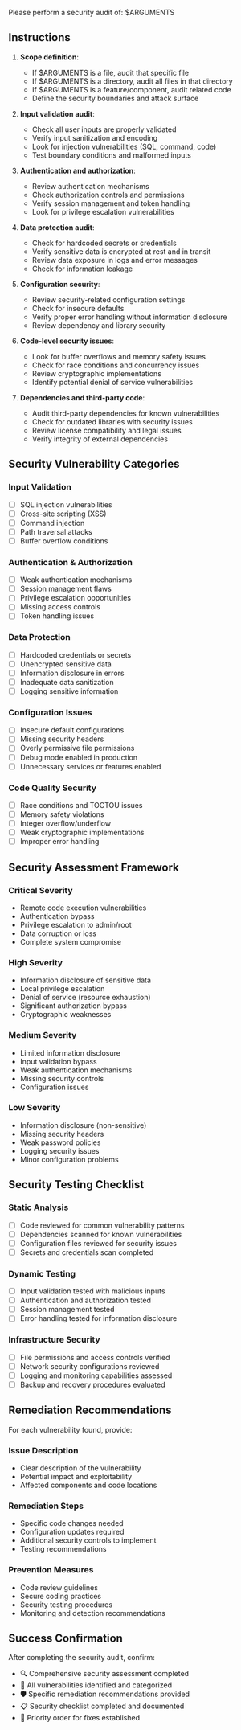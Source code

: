 Please perform a security audit of: $ARGUMENTS

## Instructions

1. **Scope definition**:
   - If $ARGUMENTS is a file, audit that specific file
   - If $ARGUMENTS is a directory, audit all files in that directory
   - If $ARGUMENTS is a feature/component, audit related code
   - Define the security boundaries and attack surface

2. **Input validation audit**:
   - Check all user inputs are properly validated
   - Verify input sanitization and encoding
   - Look for injection vulnerabilities (SQL, command, code)
   - Test boundary conditions and malformed inputs

3. **Authentication and authorization**:
   - Review authentication mechanisms
   - Check authorization controls and permissions
   - Verify session management and token handling
   - Look for privilege escalation vulnerabilities

4. **Data protection audit**:
   - Check for hardcoded secrets or credentials
   - Verify sensitive data is encrypted at rest and in transit
   - Review data exposure in logs and error messages
   - Check for information leakage

5. **Configuration security**:
   - Review security-related configuration settings
   - Check for insecure defaults
   - Verify proper error handling without information disclosure
   - Review dependency and library security

6. **Code-level security issues**:
   - Look for buffer overflows and memory safety issues
   - Check for race conditions and concurrency issues
   - Review cryptographic implementations
   - Identify potential denial of service vulnerabilities

7. **Dependencies and third-party code**:
   - Audit third-party dependencies for known vulnerabilities
   - Check for outdated libraries with security issues
   - Review license compatibility and legal issues
   - Verify integrity of external dependencies

## Security Vulnerability Categories

### Input Validation
- [ ] SQL injection vulnerabilities
- [ ] Cross-site scripting (XSS)
- [ ] Command injection
- [ ] Path traversal attacks
- [ ] Buffer overflow conditions

### Authentication & Authorization
- [ ] Weak authentication mechanisms
- [ ] Session management flaws
- [ ] Privilege escalation opportunities
- [ ] Missing access controls
- [ ] Token handling issues

### Data Protection
- [ ] Hardcoded credentials or secrets
- [ ] Unencrypted sensitive data
- [ ] Information disclosure in errors
- [ ] Inadequate data sanitization
- [ ] Logging sensitive information

### Configuration Issues
- [ ] Insecure default configurations
- [ ] Missing security headers
- [ ] Overly permissive file permissions
- [ ] Debug mode enabled in production
- [ ] Unnecessary services or features enabled

### Code Quality Security
- [ ] Race conditions and TOCTOU issues
- [ ] Memory safety violations
- [ ] Integer overflow/underflow
- [ ] Weak cryptographic implementations
- [ ] Improper error handling

## Security Assessment Framework

### Critical Severity
- Remote code execution vulnerabilities
- Authentication bypass
- Privilege escalation to admin/root
- Data corruption or loss
- Complete system compromise

### High Severity
- Information disclosure of sensitive data
- Local privilege escalation
- Denial of service (resource exhaustion)
- Significant authorization bypass
- Cryptographic weaknesses

### Medium Severity
- Limited information disclosure
- Input validation bypass
- Weak authentication mechanisms
- Missing security controls
- Configuration issues

### Low Severity
- Information disclosure (non-sensitive)
- Missing security headers
- Weak password policies
- Logging security issues
- Minor configuration problems

## Security Testing Checklist

### Static Analysis
- [ ] Code reviewed for common vulnerability patterns
- [ ] Dependencies scanned for known vulnerabilities
- [ ] Configuration files reviewed for security issues
- [ ] Secrets and credentials scan completed

### Dynamic Testing
- [ ] Input validation tested with malicious inputs
- [ ] Authentication and authorization tested
- [ ] Session management tested
- [ ] Error handling tested for information disclosure

### Infrastructure Security
- [ ] File permissions and access controls verified
- [ ] Network security configurations reviewed
- [ ] Logging and monitoring capabilities assessed
- [ ] Backup and recovery procedures evaluated

## Remediation Recommendations

For each vulnerability found, provide:

### Issue Description
- Clear description of the vulnerability
- Potential impact and exploitability
- Affected components and code locations

### Remediation Steps
- Specific code changes needed
- Configuration updates required
- Additional security controls to implement
- Testing recommendations

### Prevention Measures
- Code review guidelines
- Secure coding practices
- Security testing procedures
- Monitoring and detection recommendations

## Success Confirmation

After completing the security audit, confirm:
- 🔍 Comprehensive security assessment completed
- 🚨 All vulnerabilities identified and categorized
- 🛡️ Specific remediation recommendations provided
- 📋 Security checklist completed and documented
- 🎯 Priority order for fixes established